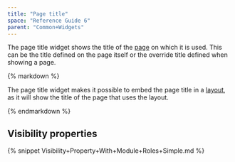 ```yaml
---
title: "Page title"
space: "Reference Guide 6"
parent: "Common+Widgets"
---
```



The page title widget shows the title of the [page](Page) on which it is used. This can be the title defined on the page itself or the override title defined when showing a page.

<div class="alert alert-success">{% markdown %}

The page title widget makes it possible to embed the page title in a [layout](Layout), as it will show the title of the page that uses the layout.

{% endmarkdown %}</div>

## Visibility properties

{% snippet Visibility+Property+With+Module+Roles+Simple.md %}
